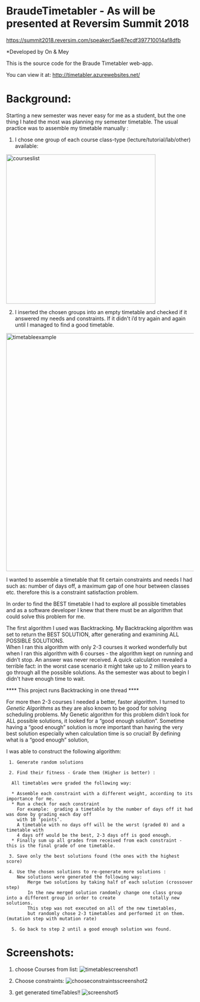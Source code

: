 # BraudeTimetabler - As will be presented at Reversim Summit 2018 
https://summit2018.reversim.com/speaker/5ae87ecdf397710014af8dfb



*Developed by On & Mey

This is the source code for the Braude Timetabler web-app.

You can view it at: http://timetabler.azurewebsites.net/

Background:
============
Starting a new  semester was never easy for me as a student,
but the one thing I hated the most was planning my semester timetable.
The usual practice was to assemble my timetable manually : 
1. I chose one group of each course class-type (lecture/tutorial/lab/other) available:

<img width="401" alt="courseslist" src="https://user-images.githubusercontent.com/19207742/44143386-2d28ef12-a08c-11e8-89f3-d4e82f84a7d0.png">

 2. I inserted the chosen groups into an empty timetable and checked if it answered my needs and constraints.       If it didn't i’d try again and again until I managed to find a good timetable. 

<img width="639" alt="timetableexample" src="https://user-images.githubusercontent.com/19207742/44143510-9f872cae-a08c-11e8-8fa6-2dbc4a92d19c.png">


I wanted to assemble a timetable that fit certain constraints and needs I had such as: number of days off, a maximum gap of one hour between classes etc. therefore this is a constraint satisfaction problem.

In order to find the BEST timetable I had to explore all possible timetables and as a software developer I knew that there must be an algorithm that could solve this problem for me. 

The first algorithm I used was Backtracking. My Backtracking algorithm was set to return the BEST SOLUTION, after generating and examining ALL POSSIBLE SOLUTIONS.  
When I ran this algorithm with only 2-3 courses it worked wonderfully but when I ran this algorithm with 6 courses - the algorithm kept on running and didn’t stop. An answer was never received.  A quick calculation revealed a terrible fact: in the worst case scenario it might take up to 2 million years to go through all the possible solutions. As the semester was about to begin I didn't have enough time to wait. 

**** This project runs Backtracking in one thread ****

For more then 2-3 courses I needed a better, faster algorithm. 
I turned to *Genetic Algorithms* as they are also known to be good for solving scheduling problems. 
My Genetic algorithm for this problem didn’t look for ALL possible solutions, it looked for a “good enough solution”. 
Sometime having a “good enough” solution is more important than having the very best solution especially when calculation time is so crucial! By defining what is a “good enough” solution,

 I was able to construct the following algorithm: 

     1. Generate random solutions

     2. Find their fitness - Grade them (Higher is better) :

      All timetables were graded the following way: 
      
      * Assemble each constraint with a different weight, according to its importance for me. 
      * Run a check for each constraint
   	    For example:  grading a timetable by the number of days off it had was done by grading each day off 
        with 10 ‘points’. 
        A timetable with no days off will be the worst (graded 0) and a timetable with
        4 days off would be the best, 2-3 days off is good enough.
      * Finally sum up all grades from received from each constraint - this is the final grade of one timetable.

     3. Save only the best solutions found (the ones with the highest score) 

     4. Use the chosen solutions to re-generate more solutions :
        New solutions were generated the following way: 
            Merge two solutions by taking half of each solution (crossover step)
            In the new merged solution randomly change one class group into a different group in order to create             totally new solutions. 
            This step was not executed on all of the new timetables,
            but randomly chose 2-3 timetables and performed it on them. (mutation step with mutation rate)

      5. Go back to step 2 until a good enough solution was found. 


Screenshots:
==============
1. choose Courses from list: 
 ![timetablescreenshot1](https://user-images.githubusercontent.com/19207742/44143542-c33c6f92-a08c-11e8-9c5d-40effedb0167.png)


2. Choose constraints: 
   ![chooseconstraintsscreenshot2](https://user-images.githubusercontent.com/19207742/44143560-db50f1c0-a08c-11e8-893f-5b390bfd52fd.png)

3. get generated timeTables!! 
   ![screenshot5](https://user-images.githubusercontent.com/19207742/44143612-05c97d6e-a08d-11e8-81e1-53952acbd126.png)
